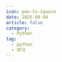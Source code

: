 ```yaml
---
icon: pen-to-square
date: 2025-08-04
article: false
category:
  - Python
tag:
  - python
  - 学习
---
```


